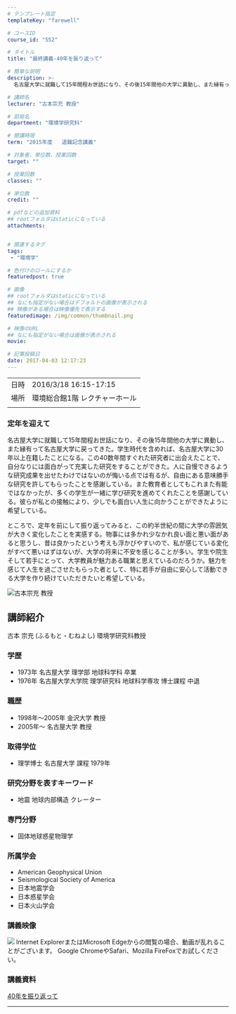 ```yaml
---
# テンプレート指定
templateKey: "farewell"

# コースID
course_id: "552"

# タイトル
title: "最終講義-40年を振り返って"

# 簡単な説明
description: >-
  名古屋大学に就職して15年間程お世話になり、その後15年間他の大学に異動し、また縁有って名古屋大学に戻ってきた。学生時代を含めれば、名古屋大学に30年以上在籍したことになる。この40数年間すぐれた研究者に出会えたことで、自分なりには面白がって充実した研究をすることができた。人に自慢できるような研究成果を出せたわけではないのが悔いる点では有るが、自由にある意味勝手な研究を許してもらったことを感謝 ...

# 講師名
lecturer: "古本宗充 教授"

# 部局名
department: "環境学研究科"

# 開講時限
term: "2015年度	退職記念講義"

# 対象者、単位数、授業回数
target: ""

# 授業回数
classes: ""

# 単位数
credit: ""

# pdfなどの追加資料
## rootフォルダはstaticになっている
attachments:


# 関連するタグ
tags:
 - "環境学"

# 色付けのロールにするか
featuredpost: true

# 画像
## rootフォルダはstaticになっている
## なにも指定がない場合はデフォルトの画像が表示される
## 映像がある場合は映像優先で表示する
featuredimage: /img/common/thumbnail.png

# 映像のURL
## なにも指定がない場合は画像が表示される
movie: 

# 記事投稿日
date: 2017-04-03 12:17:23
---
```


|   |   |
|---|---|
| 日時 | 2016/3/18  16:15-17:15 |
| 場所 | 環境総合館1階 レクチャーホール |
|   |   |


### 定年を迎えて

名古屋大学に就職して15年間程お世話になり、その後15年間他の大学に異動し、また縁有って名古屋大学に戻ってきた。学生時代を含めれば、名古屋大学に30年以上在籍したことになる。この40数年間すぐれた研究者に出会えたことで、自分なりには面白がって充実した研究をすることができた。人に自慢できるような研究成果を出せたわけではないのが悔いる点では有るが、自由にある意味勝手な研究を許してもらったことを感謝している。また教育者としてもこれまた有能ではなかったが、多くの学生が一緒に学び研究を進めてくれたことを感謝している。彼らが私との接触により、少しでも面白い人生に向かうことができたように希望している。

ところで、定年を前にして振り返ってみると、この約半世紀の間に大学の雰囲気が大きく変化したことを実感する。物事には多かれ少なかれ良い面と悪い面があると思うし、昔は良かったという考えも浮かびやすいので、私が感じている変化がすべて悪いはずはないが、大学の将来に不安を感じることが多い。学生や院生そして若手にとって、大学教員が魅力ある職業と思えているのだろうか。魅力を感じて人生を過ごさせたもらった者として、特に若手が自由に安心して活動できる大学を作り続けていただきたいと希望している。



![古本宗充 教授](http://ocw.nagoya-u.jp/files/552/furumoto.jpg) 
## 講師紹介

古本 宗充 (ふるもと・むねよし) 環境学研究科教授

### 学歴

* 1973年 名古屋大学 理学部 地球科学科 卒業
* 1976年 名古屋大学大学院 理学研究科 地球科学専攻 博士課程 中退

### 職歴

* 1998年～2005年 金沢大学 教授
* 2005年～ 名古屋大学 教授

### 取得学位

* 理学博士 名古屋大学 課程 1979年

### 研究分野を表すキーワード

* 地震 地球内部構造 クレーター

### 専門分野

* 固体地球惑星物理学

### 所属学会

* American Geophysical Union
* Seismological Society of America
* 日本地震学会
* 日本惑星学会
* 日本火山学会


### 講義映像


![](http://ocw.nagoya-u.jp/files/552/thumbnail.jpg) Internet ExplorerまたはMicrosoft Edgeからの閲覧の場合、動画が乱れることがございます。
Google ChromeやSafari、Mozilla FireFoxでお試しください。

### 講義資料

[40年を振り返って](http://ocw.nagoya-u.jp/files/552/document.pdf) 

-----